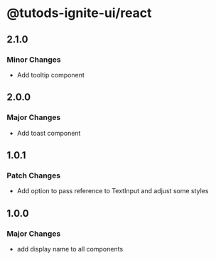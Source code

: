 # @tutods-ignite-ui/react

## 2.1.0

### Minor Changes

- Add tooltip component

## 2.0.0

### Major Changes

- Add toast component

## 1.0.1

### Patch Changes

- Add option to pass reference to TextInput and adjust some styles

## 1.0.0

### Major Changes

- add display name to all components
